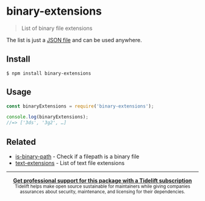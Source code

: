 # binary-extensions

> List of binary file extensions

The list is just a [JSON file](binary-extensions.json) and can be used anywhere.


## Install

```
$ npm install binary-extensions
```



## Usage

```js
const binaryExtensions = require('binary-extensions');

console.log(binaryExtensions);
//=> ['3ds', '3g2', …]
```


## Related

- [is-binary-path](https://github.com/sindresorhus/is-binary-path) - Check if a filepath is a binary file
- [text-extensions](https://github.com/sindresorhus/text-extensions) - List of text file extensions


---

<div align="center">
	<b>
		<a href="https://tidelift.com/subscription/pkg/npm-binary-extensions?utm_source=npm-binary-extensions&utm_medium=referral&utm_campaign=readme">Get professional support for this package with a Tidelift subscription</a>
	</b>
	<br>
	<sub>
		Tidelift helps make open source sustainable for maintainers while giving companies<br>assurances about security, maintenance, and licensing for their dependencies.
	</sub>
</div>
